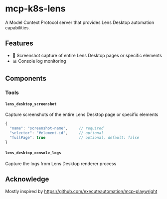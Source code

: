 # mcp-k8s-lens

A Model Context Protocol server that provides Lens Desktop automation capabilities.

## Features

- 📸 Screenshot capture of entire Lens Desktop pages or specific elements
- 📊 Console log monitoring

## Components

### Tools

#### `lens_desktop_screenshot`

Capture screenshots of the entire Lens Desktop page or specific elements

```javascript
{
  "name": "screenshot-name",     // required
  "selector": "#element-id",     // optional
  "fullPage": true               // optional, default: false
}
```

#### `lens_desktop_console_logs`

Capture the logs from Lens Desktop renderer process


## Acknowledge

Mostly inspired by <https://github.com/executeautomation/mcp-playwright>